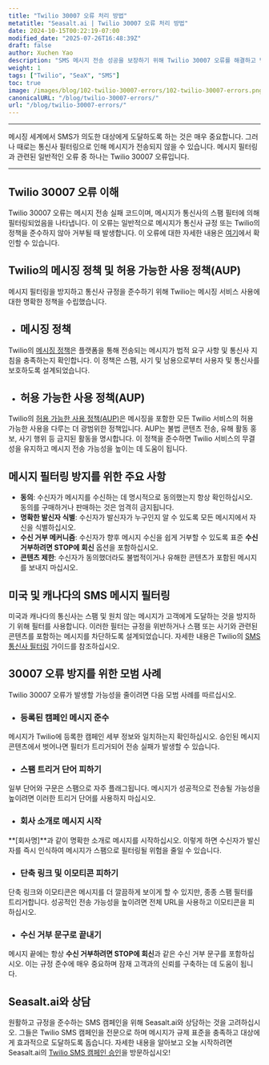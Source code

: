 ```yaml
---
title: "Twilio 30007 오류 처리 방법"
metatitle: "Seasalt.ai | Twilio 30007 오류 처리 방법"
date: 2024-10-15T00:22:19-07:00
modified_date: "2025-07-26T16:48:39Z"
draft: false
author: Xuchen Yao
description: "SMS 메시지 전송 성공을 보장하기 위해 Twilio 30007 오류를 해결하고 방지하는 방법을 알아보세요."
weight: 1
tags: ["Twilio", "SeaX", "SMS"]
toc: true
image: /images/blog/102-twilio-30007-errors/102-twilio-30007-errors.png
canonicalURL: "/blog/twilio-30007-errors/"
url: "/blog/twilio-30007-errors/"
---
```


---

메시징 세계에서 SMS가 의도한 대상에게 도달하도록 하는 것은 매우 중요합니다. 그러나 때로는 통신사 필터링으로 인해 메시지가 전송되지 않을 수 있습니다. 메시지 필터링과 관련된 일반적인 오류 중 하나는 Twilio 30007 오류입니다.

---

## Twilio 30007 오류 이해

Twilio 30007 오류는 메시지 전송 실패 코드이며, 메시지가 통신사의 스팸 필터에 의해 필터링되었음을 나타냅니다. 이 오류는 일반적으로 메시지가 통신사 규정 또는 Twilio의 정책을 준수하지 않아 거부될 때 발생합니다. 이 오류에 대한 자세한 내용은 [여기](https://www.twilio.com/docs/api/errors/30007)에서 확인할 수 있습니다.

## Twilio의 메시징 정책 및 허용 가능한 사용 정책(AUP)

메시지 필터링을 방지하고 통신사 규정을 준수하기 위해 Twilio는 메시징 서비스 사용에 대한 명확한 정책을 수립했습니다.

- ## 메시징 정책

Twilio의 [메시징 정책](https://www.twilio.com/en-us/legal/messaging-policy)은 플랫폼을 통해 전송되는 메시지가 법적 요구 사항 및 통신사 지침을 충족하는지 확인합니다. 이 정책은 스팸, 사기 및 남용으로부터 사용자 및 통신사를 보호하도록 설계되었습니다.

- ## 허용 가능한 사용 정책(AUP)

Twilio의 [허용 가능한 사용 정책(AUP)](https://www.twilio.com/en-us/legal/aup)은 메시징을 포함한 모든 Twilio 서비스의 허용 가능한 사용을 다루는 더 광범위한 정책입니다. AUP는 불법 콘텐츠 전송, 유해 활동 홍보, 사기 행위 등 금지된 활동을 명시합니다. 이 정책을 준수하면 Twilio 서비스의 무결성을 유지하고 메시지 전송 가능성을 높이는 데 도움이 됩니다.

## 메시지 필터링 방지를 위한 주요 사항

- **동의**: 수신자가 메시지를 수신하는 데 명시적으로 동의했는지 항상 확인하십시오. 동의를 구매하거나 판매하는 것은 엄격히 금지됩니다.
- **명확한 발신자 식별**: 수신자가 발신자가 누구인지 알 수 있도록 모든 메시지에서 자신을 식별하십시오.
- **수신 거부 메커니즘**: 수신자가 향후 메시지 수신을 쉽게 거부할 수 있도록 표준 **수신 거부하려면 STOP에 회신** 옵션을 포함하십시오.
- **콘텐츠 제한**: 수신자가 동의했더라도 불법적이거나 유해한 콘텐츠가 포함된 메시지를 보내지 마십시오.

## 미국 및 캐나다의 SMS 메시지 필터링

미국과 캐나다의 통신사는 스팸 및 원치 않는 메시지가 고객에게 도달하는 것을 방지하기 위해 필터를 사용합니다. 이러한 필터는 규정을 위반하거나 스팸 또는 사기와 관련된 콘텐츠를 포함하는 메시지를 차단하도록 설계되었습니다. 자세한 내용은 Twilio의 [SMS 통신사 필터링](https://help.twilio.com/articles/360022449893-SMS-Carrier-Filtering-in-the-United-States-and-Canada) 가이드를 참조하십시오.

## 30007 오류 방지를 위한 모범 사례

Twilio 30007 오류가 발생할 가능성을 줄이려면 다음 모범 사례를 따르십시오.

- ### 등록된 캠페인 메시지 준수

메시지가 Twilio에 등록한 캠페인 세부 정보와 일치하는지 확인하십시오. 승인된 메시지 콘텐츠에서 벗어나면 필터가 트리거되어 전송 실패가 발생할 수 있습니다.

- ### 스팸 트리거 단어 피하기

일부 단어와 구문은 스팸으로 자주 플래그됩니다. 메시지가 성공적으로 전송될 가능성을 높이려면 이러한 트리거 단어를 사용하지 마십시오.

- ### 회사 소개로 메시지 시작

**[회사명]**과 같이 명확한 소개로 메시지를 시작하십시오. 이렇게 하면 수신자가 발신자를 즉시 인식하여 메시지가 스팸으로 필터링될 위험을 줄일 수 있습니다.

- ### 단축 링크 및 이모티콘 피하기

단축 링크와 이모티콘은 메시지를 더 깔끔하게 보이게 할 수 있지만, 종종 스팸 필터를 트리거합니다. 성공적인 전송 가능성을 높이려면 전체 URL을 사용하고 이모티콘을 피하십시오.

- ### 수신 거부 문구로 끝내기

메시지 끝에는 항상 **수신 거부하려면 STOP에 회신**과 같은 수신 거부 문구를 포함하십시오. 이는 규정 준수에 매우 중요하며 잠재 고객과의 신뢰를 구축하는 데 도움이 됩니다.

## Seasalt.ai와 상담

원활하고 규정을 준수하는 SMS 캠페인을 위해 Seasalt.ai와 상담하는 것을 고려하십시오. 그들은 Twilio SMS 캠페인을 전문으로 하며 메시지가 규제 표준을 충족하고 대상에게 효과적으로 도달하도록 돕습니다. 자세한 내용을 알아보고 오늘 시작하려면 Seasalt.ai의 [Twilio SMS 캠페인 승인](https://usecase.seasalt.ai/approved-for-twilio-sms-campaign/)을 방문하십시오!
